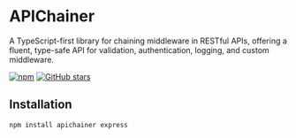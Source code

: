 # APIChainer

A TypeScript-first library for chaining middleware in RESTful APIs, offering a fluent, type-safe API for validation, authentication, logging, and custom middleware.

[![npm](https://img.shields.io/npm/v/apichainer)](https://www.npmjs.com/package/apichainer)
[![GitHub stars](https://img.shields.io/github/stars/vmtechnologies/apichainer)](https://github.com/vmtechnologies/apichainer)

## Installation

```bash
npm install apichainer express
```

